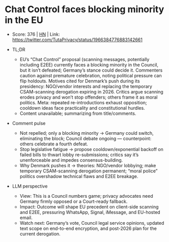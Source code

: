 # Chat Control faces blocking minority in the EU

- Score: 376 | [HN](https://news.ycombinator.com/item?id=45221580) | Link: https://twitter.com/TutaPrivacy/status/1966384776883142661

- TL;DR
    - EU’s “Chat Control” proposal (scanning messages, potentially including E2EE) currently faces a blocking minority in the Council, but it isn’t defeated; Germany’s stance could decide it. Commenters caution against premature celebration, noting political pressure can flip holdouts. Motives cited for Denmark’s push during its presidency: NGO/vendor interests and replacing the temporary CSAM-scanning derogation expiring in 2026. Critics argue scanning erodes privacy and won’t stop offenders; others frame it as moral politics. Meta: repeated re-introductions exhaust opposition; cooldown ideas face practicality and constitutional hurdles.
    - Content unavailable; summarizing from title/comments.

- Comment pulse
    - Not repelled; only a blocking minority → Germany could switch, eliminating the block; Council debate ongoing — counterpoint: others celebrate a fourth defeat.
    - Stop legislative fatigue → propose cooldown/exponential backoff on failed bills to thwart lobby re-submissions; critics say it’s unenforceable and impedes consensus-building.
    - Why Denmark pushes it → theories: NGO/vendor lobbying; make temporary CSAM-scanning derogation permanent; “moral police” politics overshadow technical flaws and E2EE breakage.

- LLM perspective
    - View: This is a Council numbers game; privacy advocates need Germany firmly opposed or a Court-ready fallback.
    - Impact: Outcome will shape EU precedent on client-side scanning and E2EE, pressuring WhatsApp, Signal, iMessage, and EU-hosted email.
    - Watch next: Germany’s vote, Council legal service opinions, updated text scope on end-to-end encryption, and post-2026 plan for the current derogation.
